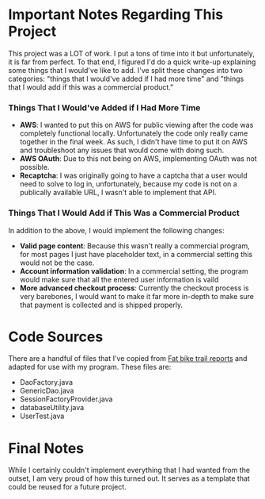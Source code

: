 # Important Notes Regarding This Project

This project was a LOT of work. I put a tons of time into it but unfortunately, it is far from perfect. To that end, I figured I'd do a quick write-up explaining some things that I would've like to add. I've split these changes into two categories: "things that I would've added if I had more time" and "things that I would add if this was a commercial product."

### Things That I Would've Added if I Had More Time

* **AWS**: I wanted to put this on AWS for public viewing after the code was completely functional locally. Unfortunately the code only really came together in the final week. As such, I didn't have time to put it on AWS and troubleshoot any issues that would come with doing such.
* **AWS OAuth**: Due to this not being on AWS, implementing OAuth was not possible.
* **Recaptcha**: I was originally going to have a captcha that a user would need to solve to log in, unfortunately, because my code is not on a publically available URL, I wasn't able to implement that API.

### Things That I Would Add if This Was a Commercial Product

In addition to the above, I would implement the following changes:

* **Valid page content**: Because this wasn't really a commercial program, for most pages I just have placeholder text, in a commercial setting this would not be the case.
* **Account information validation**: In a commercial setting, the program would make sure that all the entered user information is vaild
* **More advanced checkout process**: Currently the checkout process is very barebones, I would want to make it far more in-depth to make sure that payment is collected and is shipped properly.

# Code Sources

There are a handful of files that I've copied from [Fat bike trail reports](https://github.com/mad-ent-java-s22/FatBikeTrailReports) and adapted for use with my program. These files are:

* DaoFactory.java
* GenericDao.java
* SessionFactoryProvider.java
* databaseUtility.java
* UserTest.java

# Final Notes

While I certainly couldn't implement everything that I had wanted from the outset, I am very proud of how this turned out. It serves as a template that could be reused for a future project.
